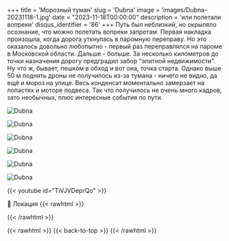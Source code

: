 +++
title = 'Морозный туман'
slug = 'Dubna'
image = 'images/Dubna-20231118-1.jpg'
date = "2023-11-18T00:00:00"
description = 'или полетали вопреки'
disqus_identifier = '86'
+++
Путь был неблизкий, но окрыляло осознание, что можно полетать вопреки запретам. Первая накладка произошла, когда дорога уткнулась в паромную переправу. Но это оказалось довольно любопытно - первый раз переправлялся на пароме в Московской области. Дальше - больше. За несколько километров до точки назначения дорогу предградил забор "элитной недвижимости". Ну что ж, бывает, пешком в обход и вот она, точка старта. Однако выше 50 м поднять дроны не получилось из-за тумана - ничего не видно, да ещё и мороз на улице. Весь конденсат моментально замерзает на лопастях и моторе подвеса. Так что получилось не очень много кадров, зато необычных, плюс интересные события по пути.

![Dubna](/images/Dubna-20231118-2.jpg)

![Dubna](/images/Dubna-20231118-3.jpg)

![Dubna](/images/Dubna-20231118-4.jpg)

![Dubna](/images/Dubna-20231118-5.jpg)

![Dubna](/images/Dubna-20231118-6.jpg)

![Dubna](/images/Dubna-20231118-7.jpg)

{{< youtube id="TiVJVDeprQo" >}}

📍 Локация
{{< rawhtml >}}
<div class="yandex-map-container">
<script type="text/javascript" charset="utf-8" async src="https://api-maps.yandex.ru/services/constructor/1.0/js/?um=constructor%3A1494ad64f441edeb196fde1a4cca8350cb3be4a61173e1dfcc0d8637ce2fd01e&amp;width=800&amp;height=400&amp;lang=ru_RU&amp;scroll=true"></script>
</div>
{{< /rawhtml >}}

{{< rawhtml >}}
{{< back-to-top >}}
{{< /rawhtml >}}
